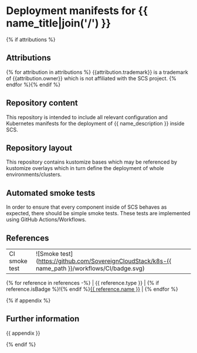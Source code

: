 # Deployment manifests for {{ name_title|join('/') }}
{% if attributions %}
## Attributions
{% for attribution in attributions %}
{{attribution.trademark}} is a trademark of {{attribution.owner}} which is not affiliated with the SCS project.
{% endfor %}{% endif %}
## Repository content

This repository is intended to include all relevant configuration
and Kubernetes manifests for the deployment of {{ name_description }} inside SCS.

## Repository layout

This repository contains kustomize bases which may be referenced by
kustomize overlays which in turn define the deployment of whole
environments/clusters.

## Automated smoke tests

In order to ensure that every component inside of SCS behaves as
expected, there should be simple smoke tests.
These tests are implemented using GitHub Actions/Workflows.

## References

| | |
| --- | --- |
| CI smoke test | ![Smoke test](https://github.com/SovereignCloudStack/k8s-{{ name_path }}/workflows/CI/badge.svg) |
{% for reference in references -%}
| {{ reference.type }} | {% if reference.isBadge %}!{% endif %}[{{ reference.name }}]({{reference.href}}) |
{% endfor %}

{% if appendix %}
## Further information

{{ appendix }}

{% endif %}

